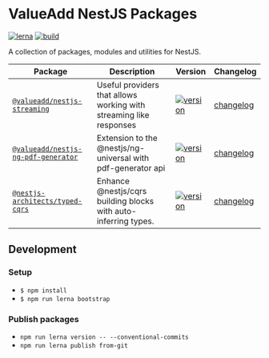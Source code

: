 # ValueAdd NestJS Packages

[![lerna](https://img.shields.io/badge/maintained%20with-lerna-cc00ff.svg)](https://lerna.js.org/)
[![build](https://github.com/valueadd-poland/nestjs-packages/workflows/MASTER%20CI/badge.svg)](https://github.com/valueadd-poland/nestjs-packages/actions?query=workflow%3A%22MASTER+CI%22)

A collection of packages, modules and utilities for NestJS.

| Package                                                       | Description                                                        | Version                                                                                                                                           | Changelog                                        |
| ------------------------------------------------------------- | ------------------------------------------------------------------ | ------------------------------------------------------------------------------------------------------------------------------------------------- | ------------------------------------------------ |
| [`@valueadd/nestjs-streaming`](packages/streaming)            | Useful providers that allows working with streaming like responses | [![version](https://img.shields.io/npm/v/@valueadd/nestjs-streaming.svg)](https://www.npmjs.com/package/@valueadd/nestjs-streaming)               | [changelog](packages/streaming/CHANGELOG.md)     |
| [`@valueadd/nestjs-ng-pdf-generator`](packages/pdf-generator) | Extension to the @nestjs/ng-universal with pdf-generator api       | [![version](https://img.shields.io/npm/v/@valueadd/nestjs-ng-pdf-generator.svg)](https://www.npmjs.com/package/@valueadd/nestjs-ng-pdf-generator) | [changelog](packages/pdf-generator/CHANGELOG.md) |
| [`@nestjs-architects/typed-cqrs`](packages/typed-cqrs)        | Enhance @nestjs/cqrs building blocks with auto-inferring types.    | [![version](https://img.shields.io/npm/v/@nestjs-architects/typed-cqrss.svg)](https://www.npmjs.com/package/@nestjs-architects/typed-cqrs)        | [changelog](packages/typed-cqrs/CHANGELOG.md)    |

## Development

### Setup

- `$ npm install`
- `$ npm run lerna bootstrap`

### Publish packages

- `npm run lerna version -- --conventional-commits`
- `npm run lerna publish from-git`
